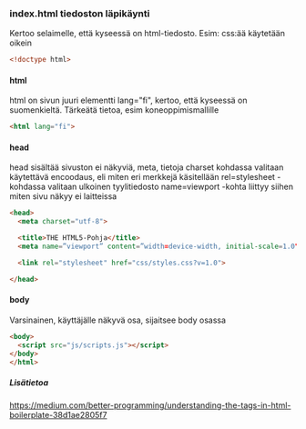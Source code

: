 ### index.html tiedoston läpikäynti

Kertoo selaimelle, että kyseessä on html-tiedosto. Esim: css:ää käytetään oikein
```html
<!doctype html> 
```
#### html
html on sivun juuri elementti
lang="fi", kertoo, että kyseessä on suomenkieltä. Tärkeätä tietoa, esim koneoppimismallille
```html
<html lang="fi">
```

#### head
head sisältää sivuston ei näkyviä, meta, tietoja
charset kohdassa valitaan käytettävä encoodaus, eli miten eri merkkejä käsitellään
rel=stylesheet - kohdassa valitaan ulkoinen tyylitiedosto
name=viewport -kohta liittyy siihen miten sivu näkyy ei laitteissa
```html
<head>
  <meta charset="utf-8">

  <title>THE HTML5-Pohja</title>
  <meta name=”viewport” content=”width=device-width, initial-scale=1.0">

  <link rel="stylesheet" href="css/styles.css?v=1.0">

</head>
```

#### body
Varsinainen, käyttäjälle näkyvä osa, sijaitsee body osassa
```html
<body>
  <script src="js/scripts.js"></script>
</body>
</html>
```
##### Lisätietoa
https://medium.com/better-programming/understanding-the-tags-in-html-boilerplate-38d1ae2805f7
